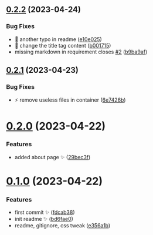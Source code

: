 ## [0.2.2](https://github.com/Wivik/devops-solutions-map/compare/v0.2.1...v0.2.2) (2023-04-24)


### Bug Fixes

* :pencil: another typo in readme ([e10e025](https://github.com/Wivik/devops-solutions-map/commit/e10e025c689b0fd1bbf8981bb8f03618daf24dc6))
* :pencil: change the title tag content ([b001715](https://github.com/Wivik/devops-solutions-map/commit/b0017159419b32675dfe399105be76ff5d04a8ef))
* missing markdown in requirement closes [#2](https://github.com/Wivik/devops-solutions-map/issues/2) ([b9ba9af](https://github.com/Wivik/devops-solutions-map/commit/b9ba9af8eff769968ff35243dd6776cf117a01e3))



## [0.2.1](https://github.com/Wivik/devops-solutions-map/compare/v0.2.0...v0.2.1) (2023-04-23)


### Bug Fixes

* :zap: remove useless files in container ([6e7426b](https://github.com/Wivik/devops-solutions-map/commit/6e7426bc640bd35c971613dbc28fbce0e19a1eeb))



# [0.2.0](https://github.com/Wivik/devops-solutions-map/compare/v0.1.0...v0.2.0) (2023-04-22)


### Features

* added about page :sparkles: ([29bec3f](https://github.com/Wivik/devops-solutions-map/commit/29bec3fa36d6cd801ee99f180a35128a67c146a0))



# [0.1.0](https://github.com/Wivik/devops-solutions-map/compare/fdcab38e43f6d1648bb2680fe9745fc703240372...v0.1.0) (2023-04-22)


### Features

* first commit :sparkles: ([fdcab38](https://github.com/Wivik/devops-solutions-map/commit/fdcab38e43f6d1648bb2680fe9745fc703240372))
* init readme :sparkles: ([bd6fae0](https://github.com/Wivik/devops-solutions-map/commit/bd6fae0d7a1761c3947eacad5a3ac723e6bb35ae))
* readme, gitignore, css tweak ([e356a1b](https://github.com/Wivik/devops-solutions-map/commit/e356a1bd43972132c11fbac756573d798c5183d0))



